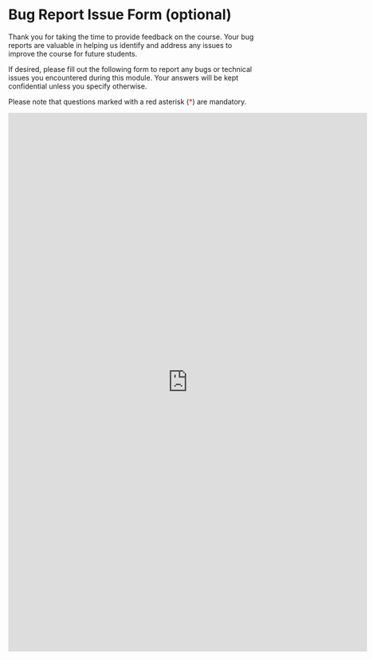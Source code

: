 # Bug Report Issue Form (optional)

Thank you for taking the time to provide feedback on the course. Your bug reports are valuable in helping us identify and address any issues to improve the course for future students.

If desired, please fill out the following form to report any bugs or technical issues you encountered during this module. Your answers will be kept confidential unless you specify otherwise. 

Please note that questions marked with a red asterisk (<span style="color:red">*</span>) are mandatory.

<iframe src="https://docs.google.com/forms/d/e/1FAIpQLSdBIiXzrICmXA5AS0RnXGm8VBAspyVDEnbk8HYq9-6pE12nyg/viewform?embedded=true&entry.773889902=2. Discrete random variables" width="720" height="1080" frameborder="0" marginheight="0" marginwidth="0">Laden…</iframe>